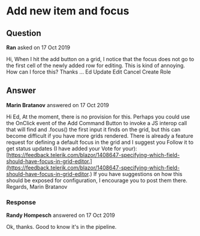 # Add new item and focus

## Question

**Ran** asked on 17 Oct 2019

Hi, When I hit the add button on a grid, I notice that the focus does not go to the first cell of the newly added row for editing. This is kind of annoying. How can I force this? Thanks ... Ed <TelerikGrid Data=@GridData Pageable="true" Groupable="true" Sortable="true" OnUpdate="@UpdateHandler" OnCreate="@CreateHandler" OnEdit="@EditHandler"> <GridColumns> <GridColumn Field="Name" /> <GridColumn Field="IsActive" Title="Is Active"> </GridColumn> <GridCommandColumn Width="300px"> <GridCommandButton Command="Save" Icon="save" ShowInEdit="true">Update</GridCommandButton> <GridCommandButton Command="Edit" Icon="edit">Edit</GridCommandButton> <GridCommandButton Command="Cancel" Icon="cancel" ShowInEdit="true">Cancel</GridCommandButton> </GridCommandColumn> </GridColumns> <GridToolBar> <GridCommandButton Command="Add" Icon="add">Create Role</GridCommandButton> </GridToolBar> </TelerikGrid>

## Answer

**Marin Bratanov** answered on 17 Oct 2019

Hi Ed, At the moment, there is no provision for this. Perhaps you could use the OnClick event of the Add Command Button to invoke a JS interop call that will find and .focus() the first input it finds on the grid, but this can become difficult if you have more grids rendered. There is already a feature request for defining a default focus in the grid and I suggest you Follow it to get status updates (I have added your Vote for your): [https://feedback.telerik.com/blazor/1408647-specifying-which-field-should-have-focus-in-grid-editor.](https://feedback.telerik.com/blazor/1408647-specifying-which-field-should-have-focus-in-grid-editor.) If you have suggestions on how this should be exposed for configuration, I encourage you to post them there. Regards, Marin Bratanov

### Response

**Randy Hompesch** answered on 17 Oct 2019

Ok, thanks. Good to know it's in the pipeline.
